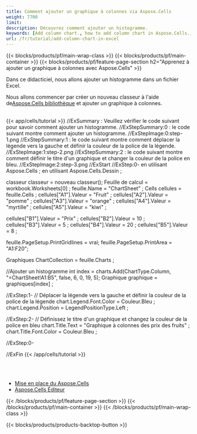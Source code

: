 ```yaml
---
title: Comment ajouter un graphique à colonnes via Aspose.Cells
weight: 7700
limit:
description: Découvrez comment ajouter un histogramme.
keywords: [Add column chart., how to add column chart in Aspose.Cells., how to add column chart using Aspose.Cells]
url: /fr/tutorial/add-column-chart-in-excel
---
```

{{< blocks/products/pf/main-wrap-class >}}
{{< blocks/products/pf/main-container >}}
{{< blocks/products/pf/feature-page-section h2="Apprenez à ajouter un graphique à colonnes avec Aspose.Cells" >}}

<p>
Dans ce didacticiel, nous allons ajouter un histogramme dans un fichier Excel.
</p>

<p>
 Nous allons commencer par créer un nouveau classeur à l'aide de<a href="https://www.nuget.org/packages/Aspose.Cells">Aspose.Cells bibliothèque</a> et ajouter un graphique à colonnes.
</p>

<br />
{{< app/cells/tutorial >}}
//ExSummary : Veuillez vérifier le code suivant pour savoir comment ajouter un histogramme.
//ExStepSummary:0 : le code suivant montre comment ajouter un histogramme.
//ExStepImage:0:step-1.png
//ExStepSummary:1 : le code suivant montre comment déplacer la légende vers la gauche et définir la couleur de la police de la légende.
//ExStepImage:1:step-2.png
//ExStepSummary:2 : le code suivant montre comment définir le titre d'un graphique et changer la couleur de la police en bleu.
//ExStepImage:2:step-3.png
//ExStart
//ExStep:0-
en utilisant Aspose.Cells ;
en utilisant Aspose.Cells.Dessin ;

classeur classeur = nouveau classeur();
Feuille de calcul = workbook.Worksheets[0] ;
feuille.Name = "ChartSheet" ;
Cells cellules = feuille.Cells ;
cellules["A1"].Valeur = "Fruit" ;
cellules["A2"].Valeur = "pomme" ;
cellules["A3"].Valeur = "orange" ;
cellules["A4"].Valeur = "myrtille" ;
cellules["A5"].Valeur = "kiwi" ;

cellules["B1"].Valeur = "Prix" ;
cellules["B2"].Valeur = 10 ;
cellules["B3"].Valeur = 5 ;
cellules["B4"].Valeur = 20 ;
cellules["B5"].Valeur = 8 ;

feuille.PageSetup.PrintGridlines = vrai;
feuille.PageSetup.PrintArea = "A1:F20";

Graphiques ChartCollection = feuille.Charts ;

//Ajouter un histogramme
int index = charts.Add(ChartType.Column, "=ChartSheet!A1:B5", false, 6, 0, 19, 5);
Graphique graphique = graphiques[index] ;

//ExStep:1-
// Déplacer la légende vers la gauche et définir la couleur de la police de la légende
chart.Legend.Font.Color = Couleur.Bleu ;
chart.Legend.Position = LegendPositionType.Left ;

//ExStep:2-
// Définissez le titre d'un graphique et changez la couleur de la police en bleu
chart.Title.Text = "Graphique à colonnes des prix des fruits" ;
chart.Title.Font.Color = Couleur.Bleu ;

//ExStep:0-

//ExFin
{{< /app/cells/tutorial >}}
<br />

<br />
<br />
<div class="code-sample">
    <ul class="link-list">
        <li class="link-item"><a href="https://docs.aspose.com/cells/net/installation/">Mise en place du Aspose.Cells</a></li>
        <li class="link-item"><a href="https://products.aspose.app/cells/editor/">Aspose.Cells Éditeur</a></li>
    </ul>
</div>

{{< /blocks/products/pf/feature-page-section >}}
{{< /blocks/products/pf/main-container >}}
{{< /blocks/products/pf/main-wrap-class >}}

{{< blocks/products/products-backtop-button >}}